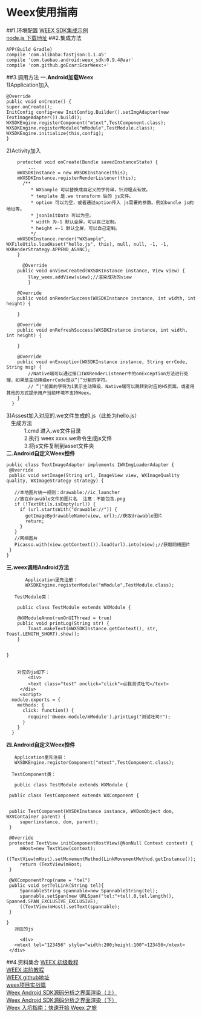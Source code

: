 # Weex使用指南
##1.环境配置
[WEEX SDK集成示例](https://github.com/weexteam/article/issues/4)  <br>
[node.js 下载地址](https://nodejs.org/en/) 
##2.集成方法

    APP(Build Gradle)
    compile 'com.alibaba:fastjson:1.1.45'
    compile 'com.taobao.android:weex_sdk:0.9.4@aar'
    compile 'com.github.goEcar:EcarWeex:+'

##3.调用方法
**一.Android加载Weex**<br>
1)Application加入<br>
 ```
@Override
public void onCreate() {
super.onCreate();
InitConfig config=new InitConfig.Builder().setImgAdapter(new TextImageAdapter()).build();
WXSDKEngine.registerComponent("mtext",TestComponent.class);
WXSDKEngine.registerModule("mModule",TestModule.class);
 WXSDKEngine.initialize(this,config);
}
```
2)Activity加入<br>
```  @Override
    protected void onCreate(Bundle savedInstanceState) {
        ...
    mWXSDKInstance = new WXSDKInstance(this);
    mWXSDKInstance.registerRenderListener(this);
      /**
         * WXSample 可以替换成自定义的字符串，针对埋点有效。
         * template 是.we transform 后的 js文件。
         * option 可以为空，或者通过option传入 js需要的参数。例如bundle js的地址等。
         * jsonInitData 可以为空。
         * width 为-1 默认全屏，可以自己定制。
         * height =-1 默认全屏，可以自己定制。
         */
    mWXSDKInstance.render("WXSample", WXFileUtils.loadAsset("hello.js", this), null, null, -1, -1,                    WXRenderStrategy.APPEND_ASYNC);
    }
    
      @Override
    public void onViewCreated(WXSDKInstance instance, View view) {
        llay_weex.addView(view);//渲染成功的view
        }

    @Override
    public void onRenderSuccess(WXSDKInstance instance, int width, int height) {

    }

    @Override
    public void onRefreshSuccess(WXSDKInstance instance, int width, int height) {

    }

    @Override
    public void onException(WXSDKInstance instance, String errCode, String msg) {
        //Native端可以通过接口IWXRenderListener中的onException方法进行处理，如果是主动降级errCode是以“|”分割的字符。
        // “|"前面的字符为1表示主动降级，Native端可以跳转到对应的H5页面。或者用其他的方式提示用户当前环境不支持Weex。
    }
  }
 ```
 3)Assest加入对应的.we文件生成的.js（此处为hello.js）   <br>
    生成方法   <br>
             1.cmd 进入.we文件目录 <br>
             2.执行  weex  xxxx.we命令生成js文件 <br>
             3.将js文件复制到asset文件夹 <br>
**二.Android自定义Weex控件**<br>
 ```
 public class TextImageAdapter implements IWXImgLoaderAdapter {
  @Override
  public void setImage(String url, ImageView view, WXImageQuality quality, WXImageStrategy strategy) {

    //本地图片统一规则：drawable://ic_launcher
    //放在drawable文件的图片名  注意：不能包含.png
    if (!TextUtils.isEmpty(url)) {
      if (url.startsWith("drawable://")) {
        getImageBydrawableName(view, url);//获取drawable图片
        return;
      }
    }
    //网络图片
    Picasso.with(view.getContext()).load(url).into(view);//获取网络图片
  }  
}
```
**三.weex调用Android方法**
```
       Application里先注册：
       WXSDKEngine.registerModule("mModule",TestModule.class);
      
   TestModule类：
   
    public class TestModule extends WXModule {

    @WXModuleAnno(runOnUIThread = true)
    public void printLog(String str) {
        Toast.makeText(mWXSDKInstance.getContext(), str, Toast.LENGTH_SHORT).show();
    }


}
    
  
    对应的js如下：
        <div>
        <text class="test" onclick="click">点我测试吐司</text>
     </div>
     <script>
  module.exports = {
    methods: {
      click: function() {
        require('@weex-module/mModule').printLog("测试吐司!");
      }
    }
  }
```
**四.Android自定义Weex控件**<br>
   ```
    Application里先注册：
      WXSDKEngine.registerComponent("mtext",TestComponent.class);
      
   TestComponent类： 
    
    public class TestModule extends WXModule {

    public class TestComponent extends WXComponent {


    public TestComponent(WXSDKInstance instance, WXDomObject dom, WXVContainer parent) {
        super(instance, dom, parent);
    }

    @Override
    protected TextView initComponentHostView(@NonNull Context context) {
        mHost=new TextView(context);
        ((TextView)mHost).setMovementMethod(LinkMovementMethod.getInstance());
        return (TextView)mHost;
    }

    @WXComponentProp(name = "tel")
    public void setTelLink(String tel){
        SpannableString spannable=new SpannableString(tel);
        spannable.setSpan(new URLSpan("tel:"+tel),0,tel.length(), Spanned.SPAN_EXCLUSIVE_EXCLUSIVE);
        ((TextView)mHost).setText(spannable);
    }

}
    对应的js
    
        <div>
      <mtext tel="123456" style="width:200;height:100">123456</mtext>
    </div>   
```


##4.资料集合
[WEEX 初级教程](https://weex-project.io/cn/guide/integrate-to-your-app.html)  <br>
[WEEX 进阶教程](https://weex-project.io/cn/references/android-apis.html)  <br>
[WEEX github地址](https://github.com/alibaba/weex)  <br>
[weex项目实战篇](http://www.07net01.com/2017/02/1797605.html)  <br>
[Weex Android SDK源码分析之界面渲染（上）](http://blog.csdn.net/walid1992/article/details/51705371)  <br>
[Weex Android SDK源码分析之界面渲染（下）](http://blog.csdn.net/walid1992/article/details/51759588?locationNum=2&fps=1)  <br>
[Weex 入坑指南：快速开始 Weex 之旅](https://zhuanlan.zhihu.com/p/25177344)  <br>

  

